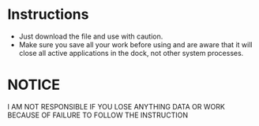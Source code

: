 # Instructions
+ Just download the file and use with caution. 
+ Make sure you save all your work before using and are aware that it will close all active applications in the dock, not other system processes.

# NOTICE
I AM NOT RESPONSIBLE IF YOU LOSE ANYTHING DATA OR WORK BECAUSE OF FAILURE TO FOLLOW THE INSTRUCTION
